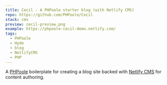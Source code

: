 ```yaml
---
title: Cecil - A PHPoole starter blog (with Netlify CMS)
repo: https://github.com/PHPoole/Cecil
stack: cms
preview: cecil-preview.png
example: https://phpoole-cecil-demo.netlify.com/
tags:
  - PHPoole
  - Hyde
  - blog
  - NetlifyCMS
  - PHP
---
```


A [PHPoole](https://phpoole.org) boilerplate for creating a blog site backed with [Netlify CMS](https://www.netlifycms.org) for content authoring.

